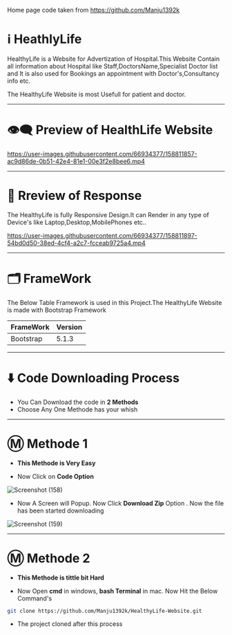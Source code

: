 Home page code taken from https://github.com/Manju1392k


# ℹ️ HeathlyLife

HealthyLife is a Website for Advertization of Hospital.This Website Contain all information about Hospital like Staff,DoctorsName,Specialist Doctor list and It is 
also used for Bookings an appointment with Doctor's,Consultancy info etc.

The HealthyLife Website is most Usefull for patient and doctor.

---

# 👁️‍🗨️ Preview of HealthLife Website

https://user-images.githubusercontent.com/66934377/158811857-ac9d86de-0b51-42e4-81e1-00e3f2e8bee6.mp4

---


# 📱 Rreview of Response
The HealthyLife is fully Responsive Design.It can Render in any type of Device's like Laptop,Desktop,MobilePhones etc..

https://user-images.githubusercontent.com/66934377/158811897-54bd0d50-38ed-4cf4-a2c7-fcceab9725a4.mp4

---

# 🗂️ FrameWork 

The Below Table Framework is used in this Project.The HealthyLife Website is made with Bootstrap Framework

| FrameWork  | Version |
| ------------- | ------------- |
| Bootstrap  | 5.1.3  |

---

# ⬇️ Code Downloading Process

* You Can Download the code in **2 Methods**
* Choose Any One Methode has your whish

---

# Ⓜ️ Methode 1

* **This Methode is Very Easy**

* Now Click on __Code Option__

![Screenshot (158)](https://user-images.githubusercontent.com/66934377/164152919-f2854829-535d-4227-9c2f-031f8051f6ac.png)

* Now A Screen will Popup. Now Click **Download Zip** Option . Now the file has been started downloading 

![Screenshot (159)](https://user-images.githubusercontent.com/66934377/164153128-b64e85a2-e40c-4457-9835-a749ac79acd6.png)

---

# Ⓜ️ Methode 2

* **This Methode is tittle bit Hard**

* Now Open **cmd** in windows, **bash Terminal** in mac. Now Hit the Below Command's

```bash
git clone https://github.com/Manju1392k/HealthyLife-Website.git
```

* The project cloned after this process



